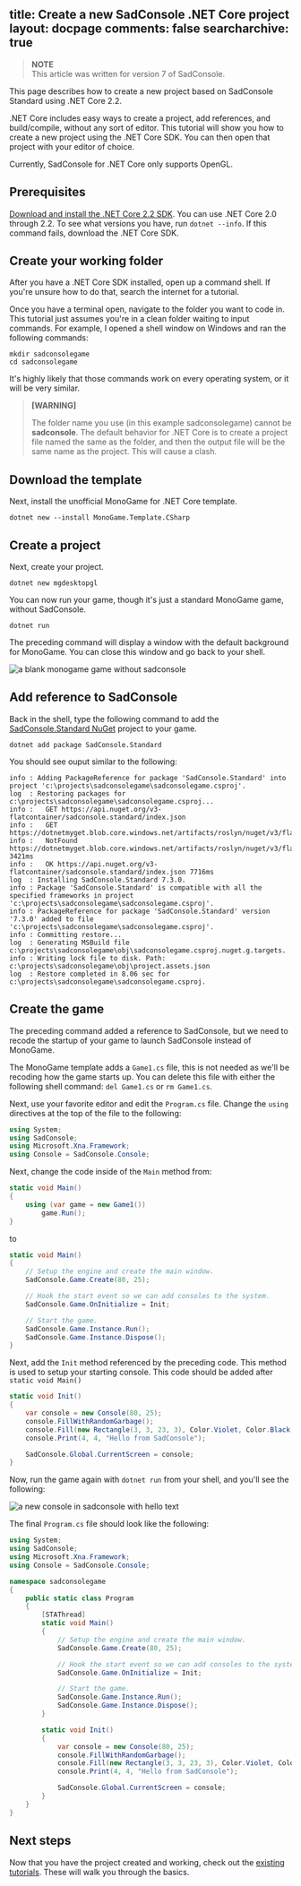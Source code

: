 title: Create a new SadConsole .NET Core project
layout: docpage
comments: false
searcharchive: true
---

>**NOTE**  
>This article was written for version 7 of SadConsole.

This page describes how to create a new project based on SadConsole Standard using .NET Core 2.2. 

.NET Core includes easy ways to create a project, add references, and build/compile, without any sort of editor. This tutorial will show you how to create a new project using the .NET Core SDK. You can then open that project with your editor of choice.

Currently, SadConsole for .NET Core only supports OpenGL.

## Prerequisites

[Download and install the .NET Core 2.2 SDK](https://dotnet.microsoft.com/download/dotnet-core/2.2). You can use .NET Core 2.0 through 2.2. To see what versions you have, run `dotnet --info`. If this command fails, download the .NET Core SDK. 

## Create your working folder

After you have a .NET Core SDK installed, open up a command shell. If you're unsure how to do that, search the internet for a tutorial.

Once you have a terminal open, navigate to the folder you want to code in. This tutorial just assumes you're in a clean folder waiting to input commands. For example, I opened a shell window on Windows and ran the following commands:

```shell
mkdir sadconsolegame
cd sadconsolegame
```

It's highly likely that those commands work on every operating system, or it will be very similar.

>**[WARNING]**
>
>The folder name you use (in this example sadconsolegame) cannot be **sadconsole**. The default behavior for .NET Core is to create a project file named the same as the folder, and then the output file will be the same name as the project. This will cause a clash.

## Download the template

Next, install the unofficial MonoGame for .NET Core template.

```shell
dotnet new --install MonoGame.Template.CSharp
```

## Create a project

Next, create your project.

```shell
dotnet new mgdesktopgl
```

You can now run your game, though it's just a standard MonoGame game, without SadConsole.

```shell
dotnet run
```

The preceding command will display a window with the default background for MonoGame. You can close this window and go back to your shell.

![a blank monogame game without sadconsole](images/blank-monogame-window.png)

## Add reference to SadConsole

Back in the shell, type the following command to add the [SadConsole.Standard NuGet](https://www.nuget.org/packages/SadConsole.Standard/) project to your game.

```shell
dotnet add package SadConsole.Standard
```

You should see ouput similar to the following:

```shell
info : Adding PackageReference for package 'SadConsole.Standard' into project 'c:\projects\sadconsolegame\sadconsolegame.csproj'.
log  : Restoring packages for c:\projects\sadconsolegame\sadconsolegame.csproj...
info :   GET https://api.nuget.org/v3-flatcontainer/sadconsole.standard/index.json
info :   GET https://dotnetmyget.blob.core.windows.net/artifacts/roslyn/nuget/v3/flatcontainer/sadconsole.standard/index.json
info :   NotFound https://dotnetmyget.blob.core.windows.net/artifacts/roslyn/nuget/v3/flatcontainer/sadconsole.standard/index.json 3421ms
info :   OK https://api.nuget.org/v3-flatcontainer/sadconsole.standard/index.json 7716ms
log  : Installing SadConsole.Standard 7.3.0.
info : Package 'SadConsole.Standard' is compatible with all the specified frameworks in project 'c:\projects\sadconsolegame\sadconsolegame.csproj'.
info : PackageReference for package 'SadConsole.Standard' version '7.3.0' added to file 'c:\projects\sadconsolegame\sadconsolegame.csproj'.
info : Committing restore...
log  : Generating MSBuild file c:\projects\sadconsolegame\obj\sadconsolegame.csproj.nuget.g.targets.
info : Writing lock file to disk. Path: c:\projects\sadconsolegame\obj\project.assets.json
log  : Restore completed in 8.06 sec for c:\projects\sadconsolegame\sadconsolegame.csproj.
```

## Create the game

The preceding command added a reference to SadConsole, but we need to recode the startup of your game to launch SadConsole instead of MonoGame. 

The MonoGame template adds a `Game1.cs` file, this is not needed as we'll be recoding how the game starts up. You can delete this file with either the following shell command: `del Game1.cs` or `rm Game1.cs`.

Next, use your favorite editor and edit the `Program.cs` file. Change the `using` directives at the top of the file to the following:

```csharp
using System;
using SadConsole;
using Microsoft.Xna.Framework;
using Console = SadConsole.Console;
```

Next, change the code inside of the `Main` method from:

```csharp
static void Main()
{
    using (var game = new Game1())
        game.Run();
}
```

to

```csharp
static void Main()
{
    // Setup the engine and create the main window.
    SadConsole.Game.Create(80, 25);

    // Hook the start event so we can add consoles to the system.
    SadConsole.Game.OnInitialize = Init;

    // Start the game.
    SadConsole.Game.Instance.Run();
    SadConsole.Game.Instance.Dispose();
}
```

Next, add the `Init` method referenced by the preceding code. This method is used to setup your starting console. This code should be added after `static void Main()`

```csharp
static void Init()
{
    var console = new Console(80, 25);
    console.FillWithRandomGarbage();
    console.Fill(new Rectangle(3, 3, 23, 3), Color.Violet, Color.Black, 0, 0);
    console.Print(4, 4, "Hello from SadConsole");

    SadConsole.Global.CurrentScreen = console;
}
```

Now, run the game again with `dotnet run` from your shell, and you'll see the following:

![a new console in sadconsole with hello text](images/new-core-hello-window.png)

The final `Program.cs` file should look like the following:

```csharp
using System;
using SadConsole;
using Microsoft.Xna.Framework;
using Console = SadConsole.Console;

namespace sadconsolegame
{
    public static class Program
    {
        [STAThread]
        static void Main()
        {
            // Setup the engine and create the main window.
            SadConsole.Game.Create(80, 25);

            // Hook the start event so we can add consoles to the system.
            SadConsole.Game.OnInitialize = Init;

            // Start the game.
            SadConsole.Game.Instance.Run();
            SadConsole.Game.Instance.Dispose();
        }

        static void Init()
        {
            var console = new Console(80, 25);
            console.FillWithRandomGarbage();
            console.Fill(new Rectangle(3, 3, 23, 3), Color.Violet, Color.Black, 0, 0);
            console.Print(4, 4, "Hello from SadConsole");

            SadConsole.Global.CurrentScreen = console;
        }
    }
}
```

## Next steps

Now that you have the project created and working, check out the [existing tutorials](index.md). These will walk you through the basics.